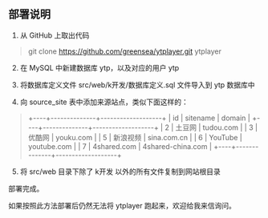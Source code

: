 部署说明
--------

1. 从 GitHub 上取出代码
> git clone https://github.com/greensea/ytplayer.git ytplayer

2. 在 MySQL 中新建数据库 ytp，以及对应的用户 ytp

3. 将数据库定义文件 src/web/k开发/数据库定义.sql 文件导入到 ytp 数据库中

4. 向 source_site 表中添加来源站点，类似下面这样的：
> +----+--------------+-------------------+
> | id | sitename     | domain            |
> +----+--------------+-------------------+
> |  2 | 土豆网       | tudou.com         |
> |  3 | 优酷网       | youku.com         |
> |  5 | 新浪视频     | sina.com.cn       |
> |  6 | YouTube      | youtube.com       |
> |  7 | 4shared.com  | 4shared-china.com |
> +----+--------------+-------------------+

5. 将 src/web 目录下除了 k开发 以外的所有文件复制到网站根目录

部署完成。

如果按照此方法部署后仍然无法将 ytplayer 跑起来，欢迎给我来信询问。

